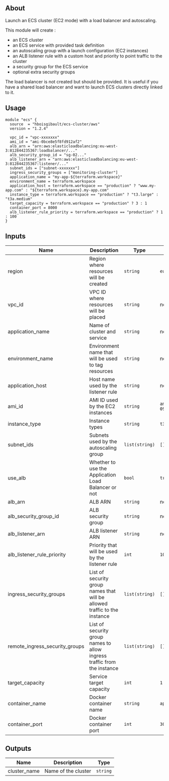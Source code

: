 ## About

Launch an ECS cluster (EC2 mode) with a load balancer and autoscaling.

This module will create :
- an ECS cluster
- an ECS service with provided task definition
- an autoscaling group with a launch configuration (EC2 instances)
- an ALB listener rule with a custom host and priority to point traffic to the cluster
- a security group for the ECS service
- optional extra security groups

The load balancer is not created but should be provided. It is useful if you have a shared load balancer and want to launch ECS clusters directly linked to it.

## Usage

```
module "ecs" {
  source  = "hboisgibault/ecs-cluster/aws"
  version = "1.2.4"

  vpc_id = "vpc-xxxxxxx"
  ami_id = "ami-0bce8e5f8fd912af2"
  alb_arn = "arn:aws:elasticloadbalancing:eu-west-3:812844235367:loadbalancer/..."
  alb_security_group_id = "sg-02..."
  alb_listener_arn = "arn:aws:elasticloadbalancing:eu-west-3:812844235367:listener/..."
  subnet_ids = ["subnet-xxxxxxx"]
  ingress_security_groups = ["monitoring-cluster"]
  application_name = "my-app-${terraform.workspace}"
  environment_name = terraform.workspace
  application_host = terraform.workspace == "production" ? "www.my-app.com" : "${terraform.workspace}.my-app.com"
  instance_type = terraform.workspace == "production" ? "t3.large" : "t3a.medium"
  target_capacity = terraform.workspace == "production" ? 3 : 1
  container_port = 8000
  alb_listener_rule_priority = terraform.workspace == "production" ? 1 : 100
}
```

## Inputs

| Name | Description | Type | Default | Required |
|------|-------------|------|---------|----------|
| region | Region where resources will be created | `string` | `eu-west-3` | no |
| vpc_id | VPC ID where resources will be placed | `string` | no | yes |
| application_name | Name of cluster and service | `string` | no | yes |
| environment_name | Environment name that will be used to tag resources | `string` | no | yes |
| application_host | Host name used by the listener rule | `string` | no | yes |
| ami_id | AMI ID used by the EC2 instances | `string` | `ami-098b0a8e497d07ea6` | no |
| instance_type | Instance types | `string` | `t3.micro` | no |
| subnet_ids | Subnets used by the autoscaling group | `list(string)` | `[]` | no |
| use_alb | Whether to use the Application Load Balancer or not | `bool` | `true` | no |
| alb_arn | ALB ARN | `string` | no | yes |
| alb_security_group_id | ALB security group | `string` | no | yes |
| alb_listener_arn | ALB listener ARN | `string` | no | yes |
| alb_listener_rule_priority | Priority that will be used by the listener rule | `int` | `100` | no |
| ingress_security_groups | List of security group names that will be allowed traffic to the instance | `list(string)` | `[]` | no |
| remote_ingress_security_groups | List of security group names to allow ingress traffic from the instance | `list(string)` | `[]` | no |
| target_capacity | Service target capacity | `int` | `1` | no |
| container_name | Docker container name | `string` | `app` | no |
| container_port | Docker container port | `int` | `3000` | no |

## Outputs

| Name | Description | Type |
|------|-------------|------|
| cluster_name | Name of the cluster | `string` |
